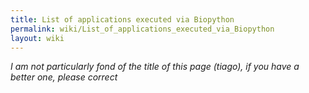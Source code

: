 ```yaml
---
title: List of applications executed via Biopython
permalink: wiki/List_of_applications_executed_via_Biopython
layout: wiki
---
```


*I am not particularly fond of the title of this page (tiago), if you
have a better one, please correct*

